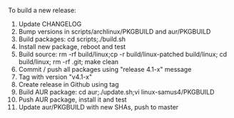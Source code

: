 To build a new release:

1. Update CHANGELOG
2. Bump versions in scripts/archlinux/PKGBUILD and aur/PKGBUILD
3. Build packages: cd scripts;./build.sh
4. Install new package, reboot and test
5. Build source: rm -rf build/linux;cp -r build/linux-patched build/linux; cd build/linux; rm -rf .git; make clean
6. Commit / push all packages using "release 4.1-x" message
7. Tag with version "v4.1-x"
8. Create release in Github using tag
9. Build AUR package: cd aur;./update.sh;vi linux-samus4/PKGBUILD
10. Push AUR package, install it and test
11. Update aur/PKGBUILD with new SHAs, push to master

